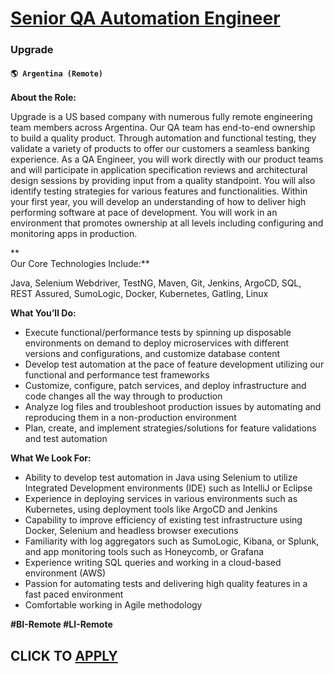 # [Senior QA Automation Engineer](https://www.remotewlb.com/apply/senior-qa-automation-engineer-125884)  
### Upgrade  
#### `🌎 Argentina (Remote)`  

**About the Role:**

Upgrade is a US based company with numerous fully remote engineering team members across Argentina. Our QA team has end-to-end ownership to build a quality product. Through automation and functional testing, they validate a variety of products to offer our customers a seamless banking experience. As a QA Engineer, you will work directly with our product teams and will participate in application specification reviews and architectural design sessions by providing input from a quality standpoint. You will also identify testing strategies for various features and functionalities. Within your first year, you will develop an understanding of how to deliver high performing software at pace of development. You will work in an environment that promotes ownership at all levels including configuring and monitoring apps in production.

**  
Our Core Technologies Include:**

Java, Selenium Webdriver, TestNG, Maven, Git, Jenkins, ArgoCD, SQL, REST Assured, SumoLogic, Docker, Kubernetes, Gatling, Linux

**What You’ll Do:**

  * Execute functional/performance tests by spinning up disposable environments on demand to deploy microservices with different versions and configurations, and customize database content
  * Develop test automation at the pace of feature development utilizing our functional and performance test frameworks
  * Customize, configure, patch services, and deploy infrastructure and code changes all the way through to production
  * Analyze log files and troubleshoot production issues by automating and reproducing them in a non-production environment
  * Plan, create, and implement strategies/solutions for feature validations and test automation

**What We Look For:**

  * Ability to develop test automation in Java using Selenium to utilize Integrated Development environments (IDE) such as IntelliJ or Eclipse
  * Experience in deploying services in various environments such as Kubernetes, using deployment tools like ArgoCD and Jenkins
  * Capability to improve efficiency of existing test infrastructure using Docker, Selenium and headless browser executions
  * Familiarity with log aggregators such as SumoLogic, Kibana, or Splunk, and app monitoring tools such as Honeycomb, or Grafana
  * Experience writing SQL queries and working in a cloud-based environment (AWS) 
  * Passion for automating tests and delivering high quality features in a fast paced environment
  * Comfortable working in Agile methodology

**#BI-Remote #LI-Remote**

  
## CLICK TO [APPLY](https://www.remotewlb.com/apply/senior-qa-automation-engineer-125884)


